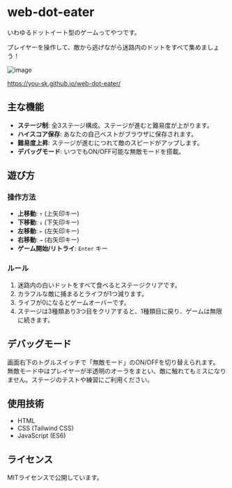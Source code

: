 # web-dot-eater
いわゆるドットイート型のゲームってやつです。

プレイヤーを操作して、敵から逃げながら迷路内のドットをすべて集めましょう！

![image](https://github.com/user-attachments/assets/35855ce6-b20c-4ce1-b2bc-3596ee72849f)

https://you-sk.github.io/web-dot-eater/

## 主な機能

  * **ステージ制**: 全3ステージ構成。ステージが進むと難易度が上がります。
  * **ハイスコア保存**: あなたの自己ベストがブラウザに保存されます。
  * **難易度上昇**: ステージが進むにつれて敵のスピードがアップします。
  * **デバッグモード**: いつでもON/OFF可能な無敵モードを搭載。

## 遊び方

### 操作方法

  * **上移動**: `↑` (上矢印キー)
  * **下移動**: `↓` (下矢印キー)
  * **左移動**: `←` (左矢印キー)
  * **右移動**: `→` (右矢印キー)
  * **ゲーム開始/リトライ**: `Enter` キー

### ルール

1.  迷路内の白いドットをすべて食べるとステージクリアです。
2.  カラフルな敵に捕まるとライフが1つ減ります。
3.  ライフが0になるとゲームオーバーです。
4.  ステージは3種類あり3つ目をクリアすると、1種類目に戻り、ゲームは無限に続きます。

## デバッグモード

画面右下のトグルスイッチで「無敵モード」のON/OFFを切り替えられます。
無敵モード中はプレイヤーが半透明のオーラをまとい、敵に触れてもミスになりません。ステージのテストや練習にご利用ください。

## 使用技術

  * HTML
  * CSS (Tailwind CSS)
  * JavaScript (ES6)

## ライセンス

MITライセンスで公開しています。
